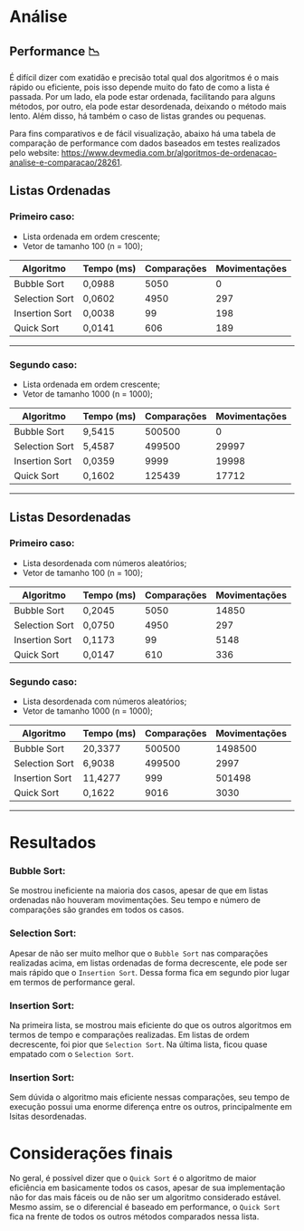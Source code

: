 # **Análise**

## **Performance** :chart_with_downwards_trend:

É difícil dizer com exatidão e precisão total qual dos algoritmos é o mais rápido ou eficiente, pois isso depende muito do fato de como a lista é passada. Por um lado,
ela pode estar ordenada, facilitando para alguns métodos, por outro, ela pode estar desordenada, deixando o método mais lento. Além disso, há também o caso de listas grandes ou
pequenas.

Para fins comparativos e de fácil visualização, abaixo há uma tabela de comparação de performance com dados baseados em testes realizados pelo website: 
https://www.devmedia.com.br/algoritmos-de-ordenacao-analise-e-comparacao/28261.

## **Listas Ordenadas**

### **Primeiro caso**:

- Lista ordenada em ordem crescente;
- Vetor de tamanho 100 (n = 100);

| Algoritmo | Tempo (ms)   |  Comparações  | Movimentações|
| ------------------- | ------------------- | ------------------- | ------------------- |
|  Bubble Sort | 0,0988 | 5050 |  0 | 
|  Selection Sort | 0,0602 | 4950 | 297 | 
|  Insertion Sort | 0,0038 | 	99 | 198 | 
|  Quick Sort |  0,0141 |  	606 | 189 |

***

### **Segundo caso**:

- Lista ordenada em ordem crescente;
- Vetor de tamanho 1000 (n = 1000);

| Algoritmo | Tempo (ms)   |  Comparações  | Movimentações|
| ------------------- | ------------------- | ------------------- | ------------------- |
|  Bubble Sort | 9,5415 |	500500 |  0 | 
|  Selection Sort | 5,4587 | 499500 |	29997 | 
|  Insertion Sort | 0,0359 | 9999 |	19998 | 
|  Quick Sort | 0,1602 | 125439 |	17712 |

***

## **Listas Desordenadas**

### **Primeiro caso**:

- Lista desordenada com números aleatórios;
- Vetor de tamanho 100 (n = 100);

| Algoritmo | Tempo (ms)   |  Comparações  | Movimentações|
| ------------------- | ------------------- | ------------------- | ------------------- |
|  Bubble Sort | 0,2045 | 5050 | 14850 | 
|  Selection Sort | 0,0750 | 4950 | 297 | 
|  Insertion Sort | 0,1173 | 99 | 5148 | 
|  Quick Sort | 0,0147 | 610 | 336 |

### **Segundo caso**:

- Lista desordenada com números aleatórios;
- Vetor de tamanho 1000 (n = 1000);

| Algoritmo | Tempo (ms)   |  Comparações  | Movimentações|
| ------------------- | ------------------- | ------------------- | ------------------- |
|  Bubble Sort | 20,3377 | 500500 | 1498500 | 
|  Selection Sort | 6,9038 | 499500 | 2997 | 
|  Insertion Sort | 11,4277 | 999 | 501498 | 
|  Quick Sort | 0,1622 | 9016 | 3030 |

***
# **Resultados**

### **Bubble Sort**:

Se mostrou ineficiente na maioria dos casos, apesar de que em listas ordenadas não houveram movimentações. Seu tempo e número de comparações são grandes em todos os casos.

### **Selection Sort**:

Apesar de não ser muito melhor que o `Bubble Sort` nas comparações realizadas acima, em listas ordenadas de forma decrescente, ele pode ser mais rápido que o `Insertion Sort`.
Dessa forma fica em segundo pior lugar em termos de performance geral.

### **Insertion Sort**:

Na primeira lista, se mostrou mais eficiente do que os outros algoritmos em termos de tempo e comparações realizadas. Em listas de ordem decrescente, foi pior que `Selection Sort`.
Na última lista, ficou quase empatado com o `Selection Sort`.

### **Insertion Sort**:

Sem dúvida o algoritmo mais eficiente nessas comparações, seu tempo de execução possui uma enorme diferença entre os outros, principalmente em lsitas desordenadas.

# **Considerações finais**

No geral, é possível dizer que o `Quick Sort` é o algoritmo de maior eficiência em basicamente todos os casos, apesar de sua implementação não for das mais fáceis ou de
não ser um algoritmo considerado estável. Mesmo assim, se o diferencial é baseado em performance, o `Quick Sort` fica na frente de todos os outros métodos comparados nessa lista.
